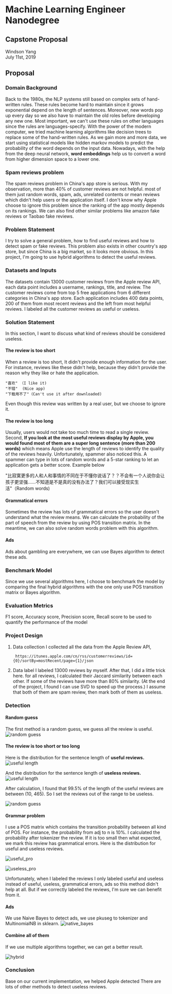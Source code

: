# Machine Learning Engineer Nanodegree
## Capstone Proposal
Windson Yang  
July 11st, 2019

## Proposal


### Domain Background
Back to the 1980s, the NLP systems still based on complex sets of hand-written rules. These rules become hard to maintain since it grows exponential depend on the length of sentences. Moreover, new words pop up every day so we also have to maintain the old roles before developing any new one. Most important, we can't use these rules on other languages since the rules are languages-specify. 
With the power of the modern computer, we tried machine learning algorithms like decision trees to replace some of the hand-written rules. As we gain more and more data, we start using statistical models like hidden markov models to predict the probability of the word depends on the input data. Nowadays, with the help from the deep neural network, **word embeddings** help us to convert a word from higher dimension space to a lower one. 

### Spam reviews problem
The spam reviews problem in China's app store is serious. With my observation, more than 40% of customer reviews are not helpful. most of them just random words, spam, ads, unrelated contents or mean reviews which didn't help users or the application itself. I don't know why Apple choose to ignore this problem since the ranking of the app mostly depends on its rankings. We can also find other similar problems like amazon fake reviews or Taobao fake reviews.

### Problem Statement
I try to solve a general problem, how to find useful reviews and how to detect spam or fake reviews. This problem also exists in other country's app store, but since China is a big market, so it looks more obvious. In this project, I'm going to use hybrid algorithms to detect the useful reviews.

### Datasets and Inputs
The datasets contain 13000 customer reviews from the Apple review API, 
each data point includes a username, rankings, title, and review. 
The customer reviews come from top 5 free applications from 6 different categories in China's app store. Each application includes 400 data points, 200 of them from most recent reviews and the left from most helpful reviews. I labeled all the customer reviews as useful or useless.

### Solution Statement
In this section, I want to discuss what kind of reviews should be considered useless.

#### The review is too short
When a review is too short, It didn't provide enough information for the user. For instance, reviews like these didn't help, because they didn't provide the reason why they like or hate the application.

    "喜欢" （I like it)
    "不错"  (Nice app)
    "下载用不了"（Can't use it after downloaded)
   
Even though this review was written by a real user, but we choose to ignore it.

#### The review is too long
Usually, users would not take too much time to read a single review. Second, **If you look at the **most useful reviews** display by Apple, you would found most of them are a super long sentence (more than 200 words)** which means Apple use the length of reviews to identify the quality of the reviews heavily. Unfortunately, spammer also noticed this. A spammer can type in lots of random words and a 5-star ranking to let an application gets a better score. Example below

"比寂寞更多的人和人和事情的不同在于不懂你说话了？？不会有一个人说你会让孩子更坚强……不知道是不是真的没有办法了？我们可以接受现实生活"（Random words)

#### Grammatical errors
Sometimes the review has lots of grammatical errors so the user doesn't understand what the review means. We can calculate the probability of the part of speech from the review by using POS transition matrix. In the meantime, we can also solve random words problem with this algorithm.

#### Ads
Ads about gambling are everywhere, we can use Bayes algorithm to detect these ads. 

### Benchmark Model
Since we use several algorithms here, I choose to benchmark the model by comparing the final hybrid algorithms with the one only use POS transition matrix or Bayes algorithm.

### Evaluation Metrics
F1 score, Accuracy score, Precision score, Recall score to be used to quantify the performance of the model

### Project Design
1. Data collection
I collected all the data from the Apple Review API, 

        https://itunes.apple.com/cn/rss/customerreviews/id={0}/sortBy=mostRecent/page={1}/json

2. Data label
I labeled 13000 reviews by myself. After that, I did a little trick here.
for all reviews, I calculated their Jaccard similarity between each other. If some of the reviews have more than 80% similarity. (At the end of the project, I found I can use SVD to speed up the process.) I  assume that both of them are spam review, then mark both of them as useless. 

### Detection

#### Random guess
The first method is a random guess, we guess all the review is useful.
![random guess](https://raw.githubusercontent.com/Windsooon/Comments/master/img/random_guess.png)

#### The review is too short or too long
Here is the distribution for the sentence length of **useful reviews.**
![useful length](https://raw.githubusercontent.com/Windsooon/Comments/master/img/useful.png)

And the distribution for the sentence length of **useless reviews.**
![useful length](https://raw.githubusercontent.com/Windsooon/Comments/master/img/useless.png)

After calculation, I found that 99.5% of the length of the useful reviews are between (10, 465). So I set the reviews out of the range to be useless.

![random guess](https://raw.githubusercontent.com/Windsooon/Comments/master/img/long_or_short.png)


#### Grammar problem
I use a POS matrix which contains the transition probability between all kind of POS. For instance, the probability from adj to n is 10%. I calculated the probability after tokenizer the review. If it is too small then what expected, we mark this review has grammatical errors. Here is the distribution for useful and useless reviews. 

![useful_pro](https://raw.githubusercontent.com/Windsooon/Comments/master/img/pro.png)

![useless_pro](https://raw.githubusercontent.com/Windsooon/Comments/master/img/pro_less.png)

Unfortunately, when I labeled the reviews I only labeled useful and useless instead of useful, useless, grammatical errors, ads so this method didn't help at all. But if we correctly labeled the reviews, I'm sure we can benefit from it.

#### Ads
We use Naive Bayes to detect ads, we use pkuseg to tokenizer and MultinomialNB in sklearn.
![native_bayes](https://raw.githubusercontent.com/Windsooon/Comments/master/img/native_bayes.png)

#### Combine all of them
If we use multiple algorithms together, we can get a better result.

![hybrid](https://raw.githubusercontent.com/Windsooon/Comments/master/img/hybrid.png)


### Conclusion
Base on our current implementation, we helped Apple detected 
There are lots of other methods to detect useless reviews. 

